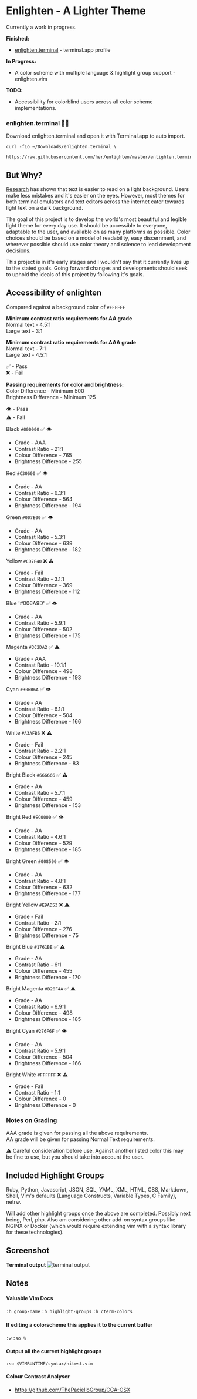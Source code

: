 # Enlighten - A Lighter Theme

Currently a work in progress. 

**Finished:** 
  * [enlighten.terminal](https://github.com/her/enlighten#enlightenterminal-) - terminal.app profile 

**In Progress:**
  * A color scheme with multiple language & highlight group support - enlighten.vim

**TODO:**
  * Accessibility for colorblind users across all color scheme implementations.

### enlighten.terminal 👩‍🎨
Download enlighten.terminal and open it with Terminal.app to auto import.

```shell
curl -fLo ~/Downloads/enlighten.terminal \
  https://raw.githubusercontent.com/her/enlighten/master/enlighten.terminal
```

## But Why?

[Research](https://graphicdesign.stackexchange.com/a/15152) has shown that text is easier to read on a light background. Users make less mistakes and it's easier on the eyes. However, most themes for both terminal emulators and text editors across the internet cater towards light text on a dark background. 

The goal of this project is to develop the world's most beautiful and legible
light theme for every day use. It should be accessible to everyone, adaptable to
the user, and available on as many platforms as possible. Color choices should
be based on a model of readability, easy discernment, and wherever possible
should use color theory and science to lead development decisions. 

This project is in it's early stages and I wouldn't say that it currently lives
up to the stated goals. Going forward changes and developments should
seek to uphold the ideals of this project by following it's goals. 


## Accessibility of enlighten

Compared against a background color of `#FFFFFF`

**Minimum contrast ratio requirements for AA grade**\
Normal text - 4.5:1\
Large text - 3:1

**Minimum contrast ratio requirements for AAA grade**\
Normal text - 7:1\
Large text - 4.5:1

✅ - Pass\
❌ - Fail

**Passing requirements for color and brightness:**\
Color Difference - Minimum 500\
Brightness Difference - Minimum 125

👁 - Pass\
⚠️ - Fail

Black `#000000` ✅ 👁
* Grade - AAA
* Contrast Ratio - 21:1
* Colour Difference - 765
* Brightness Difference - 255

Red `#C30600` ✅ 👁
* Grade - AA
* Contrast Ratio - 6.3:1
* Colour Difference - 564
* Brightness Difference - 194

Green `#007E00` ✅ 👁
* Grade - AA
* Contrast Ratio - 5.3:1
* Colour Difference - 639
* Brightness Difference - 182

Yellow `#CD7F40` ❌ ⚠️
* Grade - Fail
* Contrast Ratio - 3.1:1
* Colour Difference - 369
* Brightness Difference - 112

Blue '#006A9D' ✅ 👁
* Grade - AA
* Contrast Ratio - 5.9:1
* Colour Difference - 502
* Brightness Difference - 175

Magenta `#3C2DA2` ✅ ⚠️
* Grade - AAA
* Contrast Ratio - 10.1:1
* Colour Difference - 498
* Brightness Difference - 193

Cyan `#306B6A` ✅ 👁
* Grade - AA
* Contrast Ratio - 6.1:1
* Colour Difference - 504
* Brightness Difference - 166

White `#A3AFB6` ❌ ⚠️
* Grade - Fail
* Contrast Ratio - 2.2:1
* Colour Difference - 245
* Brightness Difference - 83

Bright Black `#666666` ✅ ⚠️
* Grade - AA
* Contrast Ratio - 5.7:1
* Colour Difference - 459
* Brightness Difference - 153

Bright Red `#EC0000` ✅ 👁
* Grade - AA
* Contrast Ratio - 4.6:1
* Colour Difference - 529
* Brightness Difference - 185

Bright Green `#008500` ✅ 👁
* Grade - AA
* Contrast Ratio - 4.8:1
* Colour Difference - 632
* Brightness Difference - 177

Bright Yellow `#E9AD53` ❌ ⚠️
* Grade - Fail
* Contrast Ratio - 2:1
* Colour Difference - 276
* Brightness Difference - 75

Bright Blue `#1761BE` ✅ ⚠️
* Grade - AA
* Contrast Ratio - 6:1
* Colour Difference - 455
* Brightness Difference - 170

Bright Magenta `#B20F4A` ✅ ⚠️
* Grade - AA
* Contrast Ratio - 6.9:1
* Colour Difference - 498
* Brightness Difference - 185

Bright Cyan `#276F6F` ✅ 👁
* Grade - AA
* Contrast Ratio - 5.9:1
* Colour Difference - 504
* Brightness Difference - 166

Bright White `#FFFFFF` ❌ ⚠️
* Grade - Fail
* Contrast Ratio - 1:1
* Colour Difference - 0
* Brightness Difference - 0

### Notes on Grading
AAA grade is given for passing all the above requirements.\
AA grade will be given for passing Normal Text requirements.

⚠️  Careful consideration before use. Against another listed color this may be
fine to use, but you should take into account the user.

## Included Highlight Groups

Ruby, Python, Javascript, JSON, SQL, YAML, XML, HTML, CSS, Markdown, Shell, Vim's defaults (Language Constructs, Variable Types, C Family), netrw. 

Will add other highlight groups once the above are completed. Possibly next being,
Perl, php. Also am considering other add-on syntax groups like NGINX or Docker (which would require extending vim with a syntax library for these technologies).  

## Screenshot

**Terminal output**
![terminal
output](https://github.com/her/enlighten/blob/master/assets/colortest0.4.0.png)

## Notes

#### Valuable Vim Docs
 `:h group-name`
 `:h highlight-groups`
 `:h cterm-colors`

#### If editing a colorscheme this applies it to the current buffer
 `:w`
 `:so %` 

#### Output all the current highlight groups 
 `:so $VIMRUNTIME/syntax/hitest.vim`

#### Colour Contrast Analyser
* https://github.com/ThePacielloGroup/CCA-OSX
